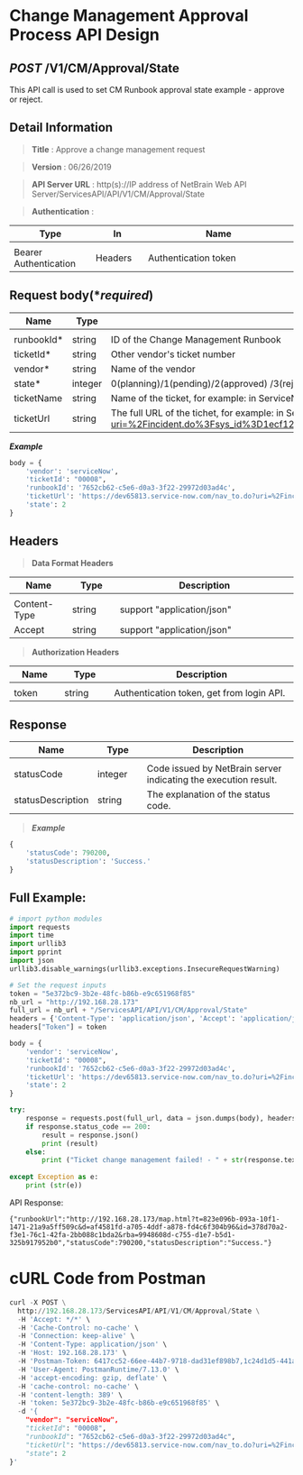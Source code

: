 
# Change Management Approval Process API Design


## ***POST*** /V1/CM/Approval/State
This API call is used to set CM Runbook approval state example - approve or reject.

## Detail Information
> **Title** : Approve a change management request<br>

> **Version** : 06/26/2019<br>

> **API Server URL** : http(s)://IP address of NetBrain Web API Server/ServicesAPI/API/V1/CM/Approval/State <br>

> **Authentication** :

|**Type**|**In**|**Name**|
|------|------|------|
|<img width=100/>|<img width=100/>|<img width=500/>|
|Bearer Authentication| Headers | Authentication token | 


 ## Request body(****required***)
|**Name**|**Type**|**Description**|
|------|------|------|
|<img width=100/>|<img width=100/>|<img width=500/>|
|runbookId* | string  | ID of the Change Management Runbook  |
|ticketId* | string  | Other vendor's ticket number  |
|vendor* | string  | Name of the vendor  |
|state* | integer  | 0(planning)/1(pending)/2(approved) /3(rejected) /5(archived)  |
|ticketName | string  | Name of the ticket, for example: in ServiceNow CHG0030015 (means "number" in ServiceNow) |
|ticketUrl | string  | The full URL of the tichet, for example: in ServiceNow: https://dev65813.service-now.com/nav_to.do?uri=%2Fincident.do%3Fsys_id%3D1ecf1235dbe2330093890d53ca9619a2%26sysparm_record_target%3Dincident%26sysparm_record_row%3D1%26sysparm_record_rows%3D67%26sysparm_record_list%3DORDERBYDESCnumber  |

***Example***

```python
body = {
    'vendor': 'serviceNow',
    'ticketId': "00008",
    'runbookId': '7652cb62-c5e6-d0a3-3f22-29972d03ad4c',
    'ticketUrl': 'https://dev65813.service-now.com/nav_to.do?uri=%2Fincident.do%3Fsys_id%3D1ecf1235dbe2330093890d53ca9619a2%26sysparm_record_target%3Dincident%26sysparm_record_row%3D1%26sysparm_record_rows%3D67%26sysparm_record_list%3DORDERBYDESCnumber',
    'state': 2
}
```

## Headers
> **Data Format Headers**

|**Name**|**Type**|**Description**|
|------|------|------|
|<img width=100/>|<img width=100/>|<img width=500/>|
| Content-Type | string  | support "application/json" |
| Accept | string  | support "application/json" |
> **Authorization Headers**

|**Name**|**Type**|**Description**|
|------|------|------|
|<img width=100/>|<img width=100/>|<img width=500/>|
| token | string  | Authentication token, get from login API. |

## Response
|**Name**|**Type**|**Description**|
|------|------|------|
|<img width=100/>|<img width=100/>|<img width=500/>|
|statusCode| integer | Code issued by NetBrain server indicating the execution result.  |
|statusDescription| string | The explanation of the status code. |

> ***Example***


```python
{
    'statusCode': 790200,
    'statusDescription': 'Success.'
}
```

## Full Example:


```python
# import python modules 
import requests
import time
import urllib3
import pprint
import json
urllib3.disable_warnings(urllib3.exceptions.InsecureRequestWarning)

# Set the request inputs
token = "5e372bc9-3b2e-48fc-b86b-e9c651968f85"
nb_url = "http://192.168.28.173"
full_url = nb_url + "/ServicesAPI/API/V1/CM/Approval/State"
headers = {'Content-Type': 'application/json', 'Accept': 'application/json'}
headers["Token"] = token

body = {
    'vendor': 'serviceNow',
    'ticketId': "00008",
    'runbookId': '7652cb62-c5e6-d0a3-3f22-29972d03ad4c',
    'ticketUrl': 'https://dev65813.service-now.com/nav_to.do?uri=%2Fincident.do%3Fsys_id%3D1ecf1235dbe2330093890d53ca9619a2%26sysparm_record_target%3Dincident%26sysparm_record_row%3D1%26sysparm_record_rows%3D67%26sysparm_record_list%3DORDERBYDESCnumber',
    'state': 2
}

try:
    response = requests.post(full_url, data = json.dumps(body), headers = headers, verify = False)
    if response.status_code == 200:
        result = response.json()
        print (result)
    else:
        print ("Ticket change management failed! - " + str(response.text))
    
except Exception as e:
    print (str(e)) 
```
API Response:

    {"runbookUrl":"http://192.168.28.173/map.html?t=823e096b-093a-10f1-1471-21a9a5ff509c&d=af4581fd-a705-4ddf-a878-fd4c6f304b96&id=378d70a2-f3e1-76c1-42fa-2bb088c1bda2&rba=9948608d-c755-d1e7-b5d1-325b917952b0","statusCode":790200,"statusDescription":"Success."}
    

# cURL Code from Postman


```python
curl -X POST \
  http://192.168.28.173/ServicesAPI/API/V1/CM/Approval/State \
  -H 'Accept: */*' \
  -H 'Cache-Control: no-cache' \
  -H 'Connection: keep-alive' \
  -H 'Content-Type: application/json' \
  -H 'Host: 192.168.28.173' \
  -H 'Postman-Token: 6417cc52-66ee-44b7-9718-dad31ef898b7,1c24d1d5-441a-4a1f-870e-3127a913d67c' \
  -H 'User-Agent: PostmanRuntime/7.13.0' \
  -H 'accept-encoding: gzip, deflate' \
  -H 'cache-control: no-cache' \
  -H 'content-length: 389' \
  -H 'token: 5e372bc9-3b2e-48fc-b86b-e9c651968f85' \
  -d '{
    "vendor": "serviceNow",
    "ticketId": "00008",
    "runbookId": "7652cb62-c5e6-d0a3-3f22-29972d03ad4c",
    "ticketUrl": "https://dev65813.service-now.com/nav_to.do?uri=%2Fincident.do%3Fsys_id%3D1ecf1235dbe2330093890d53ca9619a2%26sysparm_record_target%3Dincident%26sysparm_record_row%3D1%26sysparm_record_rows%3D67%26sysparm_record_list%3DORDERBYDESCnumber",
    "state": 2
}'
```

